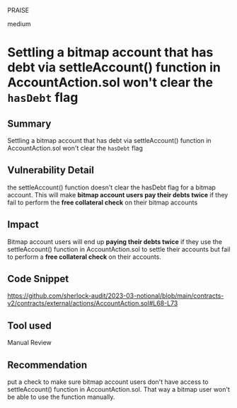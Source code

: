 PRAISE

medium

# Settling a bitmap account that has debt via settleAccount() function in AccountAction.sol won't clear the `hasDebt` flag

## Summary
Settling a bitmap account that has debt via settleAccount() function in AccountAction.sol won't clear the `hasDebt` flag

## Vulnerability Detail
the settleAccount() function doesn't clear the hasDebt flag for a bitmap account. This will make **bitmap account users pay their debts twice** if they fail to perform the **free collateral check** on their bitmap accounts 

## Impact
Bitmap account users will end up **paying their debts twice** if they use the settleAccount() function in AccountAction.sol to settle their accounts but fail to perform a **free collateral check** on their accounts.

## Code Snippet
https://github.com/sherlock-audit/2023-03-notional/blob/main/contracts-v2/contracts/external/actions/AccountAction.sol#L68-L73
## Tool used

Manual Review

## Recommendation
put a check to make sure bitmap account users don't have access to settleAccount() function in AccountAction.sol. 
That way a bitmap user won't be able to use the function manually.